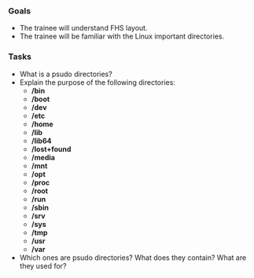 
### Goals
- The trainee will understand FHS layout.
- The trainee will be familiar with the Linux important directories.

### Tasks
- What is a psudo directories?
- Explain the purpose of the following directories:
  - **/bin**
  - **/boot**
  - **/dev**
  - **/etc**
  - **/home**
  - **/lib**
  - **/lib64**
  - **/lost+found**
  - **/media**
  - **/mnt**
  - **/opt**
  - **/proc**
  - **/root**
  - **/run**
  - **/sbin**
  - **/srv**
  - **/sys**
  - **/tmp**
  - **/usr**
  - **/var**
- Which ones are psudo directories? What does they contain? What are they used for?
